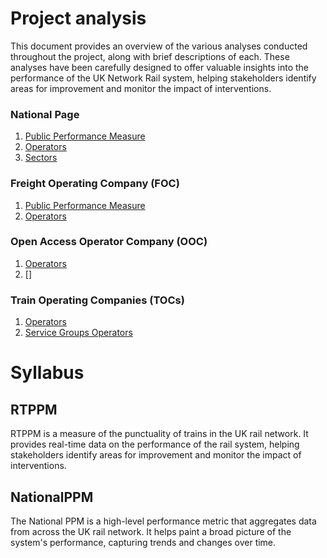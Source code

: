 # Project analysis
This document provides an overview of the various analyses conducted throughout the project, along with brief descriptions of each. These analyses have been carefully designed to offer valuable insights into the performance of the UK Network Rail system, helping stakeholders identify areas for improvement and monitor the impact of interventions.

### National Page
1. [Public Performance Measure](topics_analysis/rtppmdata.nationalpage.nationalppm.md)
2. [Operators](topics_analysis/rtppmdata.nationalpage.operator.md)
3. [Sectors](topics_analysis/rtppmdata.nationalpage.sector.md)

### Freight Operating Company (FOC)
1. [Public Performance Measure]()
2. [Operators]()

### Open Access Operator Company (OOC)
1. [Operators]()
2. []

### Train Operating Companies (TOCs)
1. [Operators]()
2. [Service Groups Operators]()


# Syllabus

## RTPPM
RTPPM is a measure of the punctuality of trains in the UK rail network. It provides real-time data on the performance of the rail system, helping stakeholders identify areas for improvement and monitor the impact of interventions.


## NationalPPM
The National PPM is a high-level performance metric that aggregates data from across the UK rail network. It helps paint a broad picture of the system's performance, capturing trends and changes over time.
